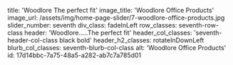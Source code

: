 title: 'Woodlore The perfect fit'
image_title: 'Woodlore Office Products'
image_url: /assets/img/home-page-slider/7-woodlore-office-products.jpg
slider_number: seventh
div_class: fadeInLeft
row_classes: seventh-row-class
header: 'Woodlore.....The perfect fit'
header_col_classes: 'seventh-header-col-class black bold'
header_h2_classes: rotateInDownLeft
blurb_col_classes: seventh-blurb-col-class
alt: 'Woodlore Office Products'
id: 17d14bbc-7a75-48a5-a282-ab7c7a785d01
